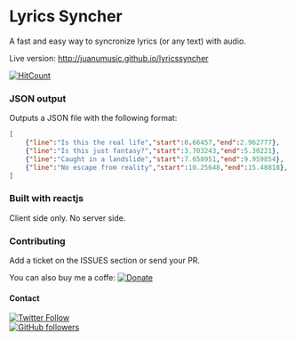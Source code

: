 # Lyrics Syncher

A fast and easy way to syncronize lyrics (or any text) with audio.

Live version: http://juanumusic.github.io/lyricssyncher

[![HitCount](http://hits.dwyl.com/juanumusic/lyricssyncher.svg)](http://hits.dwyl.com/juanumusic/lyricssyncher)

### JSON output

Outputs a JSON file with the following format:
```json
[
    {"line":"Is this the real life","start":0.66457,"end":2.962777},
    {"line":"Is this just fantasy?","start":3.703243,"end":5.30221},
    {"line":"Caught in a landslide","start":7.658951,"end":9.959854},
    {"line":"No escape from reality","start":10.25648,"end":15.48818},
]
```

### Built with reactjs

Client side only. No server side.

### Contributing

Add a ticket on the ISSUES section or send your PR.

You can also buy me a coffe: [![Donate](https://img.shields.io/badge/$-support-ff69b4.svg?style=flat)](https://paypal.me/juanumusic) 

#### Contact

[![Twitter Follow](https://img.shields.io/twitter/follow/juanumusic.svg?style=social)](https://twitter.com/juanumusic)  
[![GitHub followers](https://img.shields.io/github/followers/juanumusic.svg?style=social&label=Follow)](https://github.com/juanumusic)  
